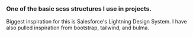 ### One of the basic scss structures I use in projects.

Biggest inspiration for this is Salesforce's Lightning Design System. I have also pulled inspiration from bootstrap, tailwind, and bulma.
